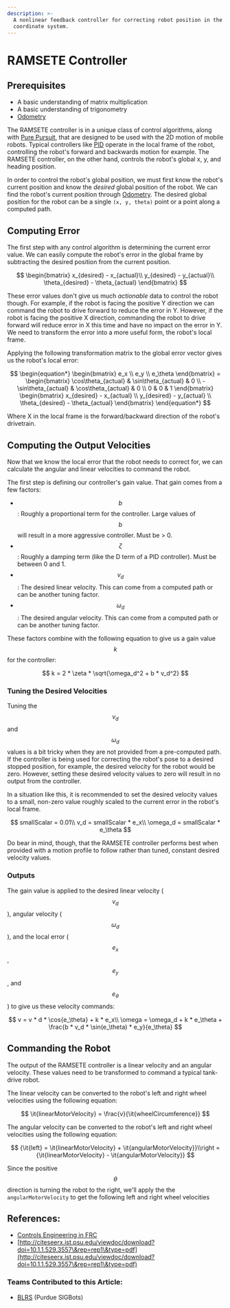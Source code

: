 ```yaml
---
description: >-
  A nonlinear feedback controller for correcting robot position in the global
  coordinate system.
---
```


# RAMSETE Controller

## Prerequisites

* A basic understanding of matrix multiplication
* A basic understanding of trigonometry
* [Odometry](../odometry.md)

The RAMSETE controller is in a unique class of control algorithms, along with [Pure Pursuit](basic-pure-pursuit.md), that are designed to be used with the 2D motion of mobile robots. Typical controllers like [PID](pid-controller.md) operate in the local frame of the robot, controlling the robot's forward and backwards motion for example. The RAMSETE controller, on the other hand, controls the robot's global x, y, and heading position.

In order to control the robot's global position, we must first know the robot's current position and know the _desired_ global position of the robot. We can find the robot's current position through [Odometry](../odometry.md). The desired global position for the robot can be a single `(x, y, theta)` point or a point along a computed path.

## Computing Error

The first step with any control algorithm is determining the current error value. We can easily compute the robot's error in the global frame by subtracting the desired position from the current position.

$$
\begin{bmatrix} x_{desired} - x_{actual}\\ y_{desired} - y_{actual}\\ \theta_{desired} - \theta_{actual} \end{bmatrix}
$$

These error values don't give us much _actionable_ data to control the robot though. For example, if the robot is facing the positive Y direction we can command the robot to drive forward to reduce the error in Y. However, if the robot is facing the positive X direction, commanding the robot to drive forward will reduce error in X this time and have no impact on the error in Y. We need to transform the error into a more useful form, the robot's local frame.

Applying the following transformation matrix to the global error vector gives us the robot's local error:

$$
\begin{equation*} \begin{bmatrix} e_x \\ e_y \\ e_\theta \end{bmatrix} = \begin{bmatrix} \cos\theta_{actual} & \sin\theta_{actual} & 0 \\ -\sin\theta_{actual} & \cos\theta_{actual} & 0 \\ 0 & 0 & 1 \end{bmatrix} \begin{bmatrix} x_{desired} - x_{actual} \\ y_{desired} - y_{actual} \\ \theta_{desired} - \theta_{actual} \end{bmatrix} \end{equation*}
$$

Where X in the local frame is the forward/backward direction of the robot's drivetrain.

## Computing the Output Velocities

Now that we know the local error that the robot needs to correct for, we can calculate the angular and linear velocities to command the robot.

The first step is defining our controller's gain value. That gain comes from a few factors:

* $$b$$: Roughly a proportional term for the controller. Large values of $$b$$ will result in a more aggressive controller. Must be > 0.
* $$\zeta$$: Roughly a damping term (like the D term of a PID controller). Must be between 0 and 1.
* $$v_d$$: The desired linear velocity. This can come from a computed path or can be another tuning factor.
* $$\omega_d$$: The desired angular velocity. This can come from a computed path or can be another tuning factor.

These factors combine with the following equation to give us a gain value $$k$$ for the controller:

$$
k = 2 * \zeta * \sqrt{\omega_d^2 + b * v_d^2}
$$

### Tuning the Desired Velocities

Tuning the $$v_d$$ and $$\omega_d$$ values is a bit tricky when they are not provided from a pre-computed path. If the controller is being used for correcting the robot's pose to a desired stopped position, for example, the desired velocity for the robot would be zero. However, setting these desired velocity values to zero will result in no output from the controller.

In a situation like this, it is recommended to set the desired velocity values to a small, non-zero value roughly scaled to the current error in the robot's local frame.

$$
smallScalar = 0.01\\ v_d = smallScalar * e_x\\ \omega_d = smallScalar * e_\theta
$$

Do bear in mind, though, that the RAMSETE controller performs best when provided with a motion profile to follow rather than tuned, constant desired velocity values.

### Outputs

The gain value is applied to the desired linear velocity ($$v_d$$), angular velocity ($$\omega_d$$), and the local error ($$e_x$$, $$e_y$$, and $$e_\theta$$) to give us these velocity commands:

$$
v = v * d * \cos{e_\theta} + k * e_x\\ \omega = \omega_d + k * e_\theta + \frac{b * v_d * \sin(e_\theta) * e_y}{e_\theta}
$$

## Commanding the Robot

The output of the RAMSETE controller is a linear velocity and an angular velocity. These values need to be transformed to command a typical tank-drive robot.

The linear velocity can be converted to the robot's left and right wheel velocities using the following equation:

$$
\it{linearMotorVelocity} = \frac{v}{\it{wheelCircumference}}
$$

The angular velocity can be converted to the robot's left and right wheel velocities using the following equation:

$$
{\it{left} = \it{linearMotorVelocity} + \it{angularMotorVelocity}}\\right = {\it{linearMotorVelocity} - \it{angularMotorVelocity}}
$$

Since the positive $$\theta$$ direction is turning the robot to the right, we'll apply the the `angularMotorVelocity` to get the following left and right wheel velocities

## References:

* [Controls Engineering in FRC](https://file.tavsys.net/control/controls-engineering-in-frc.pdf)
* [http://citeseerx.ist.psu.edu/viewdoc/download?doi=10.1.1.529.3557\&rep=rep1\&type=pdf](http://citeseerx.ist.psu.edu/viewdoc/download?doi=10.1.1.529.3557\&rep=rep1\&type=pdf)

### Teams Contributed to this Article:

* [BLRS](https://purduesigbots.com) (Purdue SIGBots)
